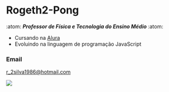 # Rogeth2-Pong
:atom: **_Professor de Física e Tecnologia do Ensino Médio_** :atom:
- Cursando na [Alura](https://www.alura.com.br)
- Evoluindo na linguagem de programação JavaScript

### Email
r_2silva1986@hotmail.com

![](https://media1.tenor.com/m/PK0Xb8oB5VgAAAAC/yusuke-yyh.gif)
